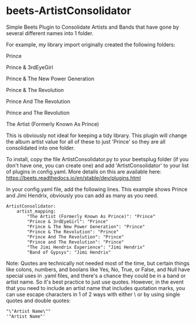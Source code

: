 # beets-ArtistConsolidator

Simple Beets Plugin to Consolidate Artists and Bands that have gone by several different names into 1 folder.

For example, my library import originally created the following folders:

Prince

Prince & 3rdEyeGirl

Prince & The New Power Generation

Prince & The Revolution

Prince And The Revolution

Prince and The Revolution

The Artist (Formerly Known As Prince)

This is obviously not ideal for keeping a tidy library. This plugin will change the album artist value for all of these to just 'Prince' so they are all consolidated into one folder.

To install, copy the file ArtistConsolidator.py to your beetsplug folder (if you don't have one, you can create one) and add 'ArtistConsolidator' to your list of plugins in config.yaml. More details on this are available here: https://beets.readthedocs.io/en/stable/dev/plugins.html

In your config.yaml file, add the following lines. This example shows Prince and Jimi Hendrix, obviously you can add as many as you need. 

```
ArtistConsolidator:
    artist_mapping:
        "The Artist (Formerly Known As Prince)": "Prince"
        "Prince & 3rdEyeGirl": "Prince"
        "Prince & The New Power Generation": "Prince"
        "Prince & The Revolution": "Prince"
        "Prince And The Revolution": "Prince"
        "Prince and The Revolution": "Prince"
        "The Jimi Hendrix Experience": "Jimi Hendrix"
        "Band of Gypsys": "Jimi Hendrix"
```

Note: Quotes are technically not needed most of the time, but certain things like colons, numbers, and boolans like Yes, No, True, or False, and Null have special uses in .yaml files, and there's a chance they could be in a band or artist name. So it's best practice to just use quotes. However, in the event that you need to include an artist name that includes quotation marks, you can use escape characters in 1 of 2 ways with either \ or by using single quotes and double quotes:

```
"\"Artist Name\""
'"Artist Name"'
```
